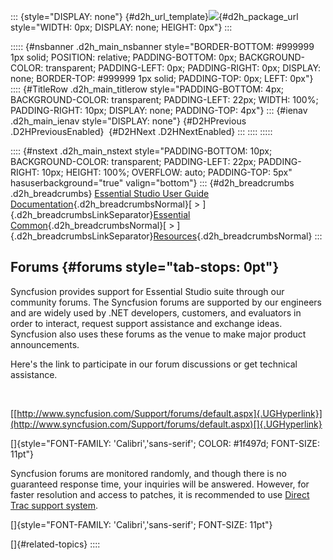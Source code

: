 ::: {style="DISPLAY: none"}
[](ms-xhelp:///?Id=d2h_url_template){#d2h_url_template}![](!package_url!){#d2h_package_url style="WIDTH: 0px; DISPLAY: none; HEIGHT: 0px"}
:::

::::: {#nsbanner .d2h_main_nsbanner style="BORDER-BOTTOM: #999999 1px solid; POSITION: relative; PADDING-BOTTOM: 0px; BACKGROUND-COLOR: transparent; PADDING-LEFT: 0px; PADDING-RIGHT: 0px; DISPLAY: none; BORDER-TOP: #999999 1px solid; PADDING-TOP: 0px; LEFT: 0px"}
:::: {#TitleRow .d2h_main_titlerow style="PADDING-BOTTOM: 4px; BACKGROUND-COLOR: transparent; PADDING-LEFT: 22px; WIDTH: 100%; PADDING-RIGHT: 10px; DISPLAY: none; PADDING-TOP: 4px"}
::: {#ienav .d2h_main_ienav style="DISPLAY: none"}
[](ms-xhelp:///?Id=f0501f2d-67e8-4a42-bbdd-b7ffb0033b21){#D2HPrevious .D2HPreviousEnabled}  [](ms-xhelp:///?Id=71642b03-62b2-43f9-9ee8-e1a13c444964){#D2HNext .D2HNextEnabled}
:::
::::
:::::

:::: {#nstext .d2h_main_nstext style="PADDING-BOTTOM: 10px; BACKGROUND-COLOR: transparent; PADDING-LEFT: 22px; PADDING-RIGHT: 10px; HEIGHT: 100%; OVERFLOW: auto; PADDING-TOP: 5px" hasuserbackground="true" valign="bottom"}
::: {#d2h_breadcrumbs .d2h_breadcrumbs}
[Essential Studio User Guide Documentation](ms-xhelp:///?Id=12457748-09e3-4d74-a240-8e049cedf030){.d2h_breadcrumbsNormal}[ \> ]{.d2h_breadcrumbsLinkSeparator}[Essential Common](ms-xhelp:///?Id=2bfe10b6-fac1-4f91-a173-04db314f10c3){.d2h_breadcrumbsNormal}[ \> ]{.d2h_breadcrumbsLinkSeparator}[Resources](ms-xhelp:///?Id=f0501f2d-67e8-4a42-bbdd-b7ffb0033b21){.d2h_breadcrumbsNormal}
:::

## Forums {#forums style="tab-stops: 0pt"}

Syncfusion provides support for Essential Studio suite through our community forums. The Syncfusion forums are supported by our engineers and are widely used by .NET developers, customers, and evaluators in order to interact, request support assistance and exchange ideas. Syncfusion also uses these forums as the venue to make major product announcements.

Here's the link to participate in our forum discussions or get technical assistance.

 

[[http://www.syncfusion.com/Support/forums/default.aspx]{.UGHyperlink}](http://www.syncfusion.com/Support/forums/default.aspx)[]{.UGHyperlink}

[]{style="FONT-FAMILY: 'Calibri','sans-serif'; COLOR: #1f497d; FONT-SIZE: 11pt"} 

Syncfusion forums are monitored randomly, and though there is no guaranteed response time, your inquiries will be answered. However, for faster resolution and access to patches, it is recommended to use [Direct Trac support system](http://www.syncfusion.com/Account/Logon?ReturnUrl=%2fsupport%2fdirecttrac).

[]{style="FONT-FAMILY: 'Calibri','sans-serif'; FONT-SIZE: 11pt"} 

[]{#related-topics}
::::
